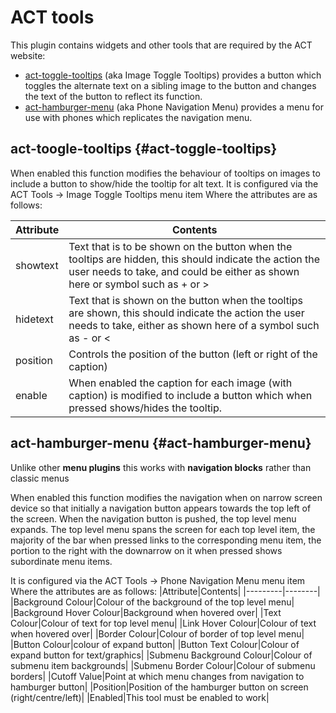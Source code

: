 # ACT tools

This plugin contains widgets and other tools that are required by the ACT website:
+ [act-toggle-tooltips](#act-toggle-tooltips) (aka Image Toggle Tooltips) provides a button which toggles the alternate text on a sibling image to the button and changes the text of the button to reflect its function. 
+ [act-hamburger-menu](#act-hamburger-menu) (aka Phone Navigation Menu) provides a menu for use with phones which replicates the navigation menu.

## act-toogle-tooltips {#act-toggle-tooltips}
When enabled this function modifies the behaviour of tooltips on images to include a button to show/hide the tooltip for alt text.
It is configured via the ACT Tools -> Image Toggle Tooltips menu item
Where the attributes are as follows:

|Attribute|Contents|
|---------|--------|
|showtext|Text that is to be shown on the button when the tooltips are hidden, this should indicate the action the user needs to take, and could be either as shown here or symbol such as + or >|
|hidetext|Text that is shown on the button when the tooltips are shown, this should indicate the action the user needs to take, either as shown here of a symbol such as - or <|
|position|Controls the position of the button (left or right of the caption)|
|enable|When enabled the caption for each image (with caption) is modified to include a button which when pressed shows/hides the tooltip.|

## act-hamburger-menu {#act-hamburger-menu}

Unlike other **menu plugins** this works with **navigation blocks** rather than classic menus

When enabled this function modifies the navigation when on narrow screen device so that initially a navigation button appears towards the top left of the screen. When the navigation button is pushed, the top level menu expands.
The top level menu spans the screen for each top level item, the majority of the bar when pressed links to the corresponding menu item, the portion to the right with the downarrow on it when pressed shows subordinate menu items.

It is configured via the ACT Tools -> Phone Navigation Menu menu item
Where the attributes are as follows:
|Attribute|Contents|
|---------|--------|
|Background Colour|Colour of the background of the top level menu|
|Background Hover Colour|Background when hovered over|
|Text Colour|Colour of text for top level menu|
|Link Hover Colour|Colour of text when hovered over|
|Border Colour|Colour of border of top level menu|
|Button Colour|colour of expand button|
|Button Text Colour|Colour of expand button for text/graphics|
|Submenu Background Colour|Colour of submenu item backgrounds|
|Submenu Border Colour|Colour of submenu borders|
|Cutoff Value|Point at which menu changes from navigation to hamburger button|
|Position|Position of the hamburger button on screen (right/centre/left)|
|Enabled|This tool must be enabled to work|

